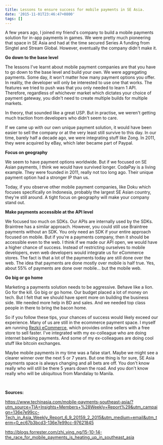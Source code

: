 ```yaml
---
title: Lessons to ensure success for mobile payments in SE Asia.
date: '2015-11-01T23:46:47+0800'
tags: []
---
```

<p>A few years ago, I joined my friend's company to build a mobile payments solution for in-app payments in games. We were pretty much pioneering that space in SE Asia and had at the time secured Series A funding from Singtel and Stream Global. However, eventually the company didn't make it.</p>
<p><strong>Go down to the base level</strong></p>
<p>The lessons I've learnt about mobile payment companies are that you have to go down to the base level and build your own. We were aggregating payments. Some day, it won't matter how many payment options you offer. In reality, the developer will only be interested to use one that works. The features we tried to push was that you only needed to learn 1 API. Therefore, regardless of whichever market which dictates your choice of payment gateway, you didn't need to create multiple builds for multiple markets.</p>
<p>In theory, that sounded like a great USP. But in practise, we weren't getting much traction from developers who didn't seem to care.</p>
<p>If we came up with our own unique payment solution, it would have been easier to sell the company or at the very least still survive to this day. In our time, barely half a decade ago, we were integrating stuff like Zong. In 2011, they were acquired by eBay, which later became part of Paypal.</p>
<p><strong>Focus on geography</strong></p>
<p>We seem to have payment options worldwide. But if we focused on SE Asian payments, I think we would have survived longer. CodaPay is a living example. They were founded in 2011, really not too long ago. Their unique payment option had a stronger IP than us.</p>
<p>Today, if you observe other mobile payment companies, like Doku which focuses specifically on Indonesia, probably the largest SE Asian country, they're still around. A tight focus on geography will make your company stand out.</p>
<p><strong>Make payments accessible at the API level</strong></p>
<p>We focused too much on SDKs. Our APIs are internally used by the SDKs. Braintree has a similar approach. However, you could still use Braintree payments without an SDK. You only need an SDK if your entire approach focused on mobile. But if you're a payments company, then it should be accessible even to the web. I think if we made our API open, we would have a higher chance of success. Instead of restricting ourselves to mobile developers, even web developers would integrate us for eCommerce stores. The fact is that a lot of the payments today are still done over the web. The idea that payments are done mostly over mobile is half true. Yes, about 55% of payments are done over mobile... but the mobile web.</p>
<p><strong>Go big or go home</strong></p>
<p>Marketing a payments solution needs to be aggressive. Behave like a lion. Go for the kill. Go big or go home. Our budget placed a lot of money on tech. But I felt that we should have spent more on building the business side. We needed more help in BD and sales. And we needed top class people in there to bring the bacon home.</p>
<p>So if you follow these tips, your chances of success would likely exceed our experience. Many of us are still in the ecommerce payment space. I myself am running <a href="https://rezkii.com">Rezkii eCommerce</a>, which provides online sellers with a free store to sell faster. I've integrated with my ex-colleague who are doing internet banking payments. And some of my ex-colleagues are doing cool stuff like bitcoin exchanges.</p>
<p>Maybe mobile payments in my time was a false start. Maybe we might see a clearer winner over the next 5 or 7 years. But one thing is for sure, SE Asia payments space is always changing and all bets are off. You don't know really who will still be there 5 years down the road. And you don't know really who will be ubiquitous from Mandalay to Manila.</p>
<p>&nbsp;</p>
<p><strong>Sources:</strong></p>
<p><a href="https://www.techinasia.com/mobile-payments-southeast-asia/?utm_source=TIA+Insights+Members+%28Weekly+Report%29&amp;utm_campaign=136e7e99cc-Tech_in_Asia_Weekly_Report_6_9_20159_2_2015&amp;utm_medium=email&amp;utm_term=0_ec67b3bcd3-136e7e99cc-97621845">https://www.techinasia.com/mobile-payments-southeast-asia/?utm_source=TIA+Insights+Members+%28Weekly+Report%29&amp;utm_campaign=136e7e99cc-Tech_in_Asia_Weekly_Report_6_9_20159_2_2015&amp;utm_medium=email&amp;utm_term=0_ec67b3bcd3-136e7e99cc-97621845</a></p>
<p><a href="http://blogs.forrester.com/zhi_ying_ng/15-10-14-the_race_for_mobile_payments_is_heating_up_in_southeast_asia">http://blogs.forrester.com/zhi_ying_ng/15-10-14-the_race_for_mobile_payments_is_heating_up_in_southeast_asia</a></p>
